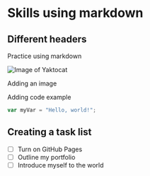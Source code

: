 # Skills using markdown
## Different headers

Practice using markdown

![Image of Yaktocat](https://octodex.github.com/images/yaktocat.png)

Adding an image

Adding code example 

``` javascript
var myVar = "Hello, world!";
```

## Creating a task list

- [ ] Turn on GitHub Pages
- [ ] Outline my portfolio
- [ ] Introduce myself to the world
